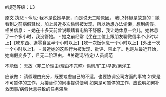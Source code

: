 #规范等级：L3 

原文
执悲丶今厄: 我不是说她早退，而是说无二阶原因。 我L3怀疑是故意的：她看到之前病假轻松，加上最近多次偷懒被发现，所以她想办法偷懒，想到病假。 相关信息： - 她在十多天前曾说眼睛看电脑不舒服，我让她休息一会儿，她休息了一个多小时，我没管她。 - 她之前经常【坐在工位上跟朋友聊微信半个小时以上】【吃东西、逛零食区半个小时以上】【吃一次饭休息一个小时以上】【外出一次一个小时以上】。 - 最近她的这些行为被发现、批评、禁止了。也是从最近开始，她病假变多了，且无二阶理由。
#关键词/待定/人员规范


不能做：
无故（非二阶理由/理由不完整）偷懒/旷工/早退/磨洋工


应该做：
请假理由充分，既要考虑自己的不适，也要协调公司方面的事物
如果是不可暂停的工作，为接替你的同事提供便利
如果是可暂停的工作，应说明如何补救因事/病假休息导致的任务滞后